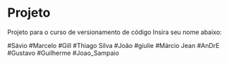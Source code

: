 # Projeto
Projeto para o curso de versionamento de código
Insira seu nome abaixo:

#Sávio
#Marcelo
#Gill
#Thiago Silva
#João
#giulie
#Márcio Jean
#AnDrE
#Gustavo
#Guilherme
#Joao_Sampaio

